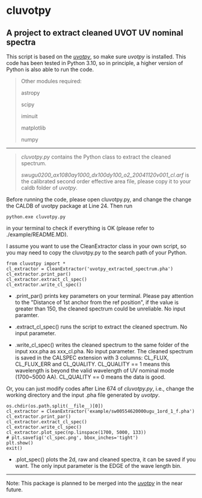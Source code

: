 # cluvotpy
A project to extract cleaned UVOT UV **nominal** spectra
---
This script is based on the [_uvotpy_](https://github.com/PaulKuin/uvotpy), so make sure _uvotpy_ is installed. This code has been tested in Python 3.10, so in principle, a higher version of Python is also able to run the code.

> Other modules required:
>
> astropy
>
> scipy
>
> iminuit
>
> matplotlib
>
> numpy

---

> _cluvotpy.py_ contains the Python class to extract the cleaned spectrum.
>
> _‎swugu0200_ax1080ay1000_dx100dy100_o2_20041120v001_cl.arf_ is the calibrated second order effective area file, please copy it to your caldb folder of _uvotpy_.

Before running the code, please open cluvotpy.py, and change the change the CALDB of uvotpy package at Line 24. Then run
```
python.exe cluvotpy.py
```
in your terminal to check if everything is OK (please refer to ./example/README.MD).

I assume you want to use the CleanExtractor class in your own script, so you may need to copy the cluvotpy.py to the search path of your Python.

```
from cluvotpy import *
cl_extractor = CleanExtractor('uvotpy_extracted_spectrum.pha')
cl_extractor.print_par()
cl_extractor.extract_cl_spec()
cl_extractor.write_cl_spec()
```

- .print_par() prints key parameters on your terminal. Please pay attention to the "Distance of 1st anchor from the ref position", if the value is greater than 150, the cleaned spectrum could be unreliable. No input paramter.

- .extract_cl_spec() runs the script to extract the cleaned spectrum. No input parameter.

- .write_cl_spec() writes the cleaned spectrum to the same folder of the input xxx.pha as xxx_cl.pha. No input parameter. The cleaned spectrum is saved in the CALSPEC extension with 3 columns: CL_FLUX, CL_FLUX_ERR and CL_QUALITY. CL_QUALITY == 1 means this wavelength is beyond the valid wavelength of UV nominal mode (1700~5000 AA). CL_QUALITY == 0 means the data is good.

Or, you can just modify codes after Line 674 of _cluvotpy.py_, i.e., change the working directory and the input .pha file generated by _uvotpy_.
```
os.chdir(os.path.split(__file__)[0])
cl_extractor = CleanExtractor('example/sw00554620000ugu_1ord_1_f.pha')
cl_extractor.print_par()
cl_extractor.extract_cl_spec()
cl_extractor.write_cl_spec()
cl_extractor.plot_spec(np.linspace(1700, 5000, 133))
# plt.savefig('cl_spec.png', bbox_inches='tight')
plt.show()
exit()
```
- .plot_spec() plots the 2d, raw and cleaned spectra, it can be saved if you want. The only input parameter is the EDGE of the wave length bin.

---
Note: This package is planned to be merged into the [_uvotpy_](https://github.com/PaulKuin/uvotpy) in the near future.
